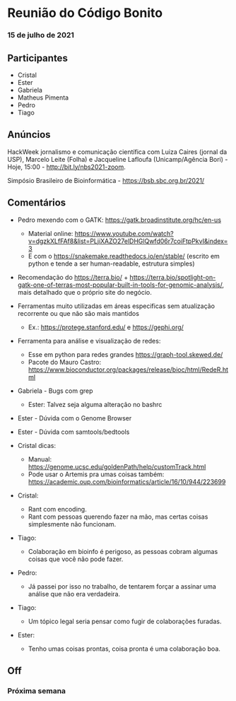 # Reunião do Código Bonito
### 15 de julho de 2021

## Participantes
- Cristal
- Ester
- Gabriela
- Matheus Pimenta
- Pedro
- Tiago 

## Anúncios

HackWeek jornalismo e comunicação científica com Luiza Caires (jornal da USP), Marcelo Leite (Folha) e Jacqueline Lafloufa (Unicamp/Agência Bori) - Hoje, 15:00 - http://bit.ly/nbs2021-zoom.

Simpósio Brasileiro de Bioinformática - https://bsb.sbc.org.br/2021/


## Comentários

- Pedro mexendo com o GATK: https://gatk.broadinstitute.org/hc/en-us 
    - Material online: https://www.youtube.com/watch?v=dgzkXLfFAf8&list=PLjiXAZO27elDHGlQwfd06r7coiFtpPkvI&index=3
    - E com o https://snakemake.readthedocs.io/en/stable/ (escrito em python e tende a ser human-readable, estrutura simples)
    
- Recomendação do https://terra.bio/ + https://terra.bio/spotlight-on-gatk-one-of-terras-most-popular-built-in-tools-for-genomic-analysis/, mais detalhado que o próprio site do negócio. 

- Ferramentas muito utilizadas em áreas especificas sem atualização recorrente ou que não são mais mantidos
    - Ex.: https://protege.stanford.edu/ e https://gephi.org/

- Ferramenta para análise e visualização de redes: 
    - Esse em python para redes grandes https://graph-tool.skewed.de/ 
    - Pacote do Mauro Castro: https://www.bioconductor.org/packages/release/bioc/html/RedeR.html 
    
- Gabriela - Bugs com grep
    - Ester: Talvez seja alguma alteração no bashrc

- Ester - Dúvida com o Genome Browser
- Ester - Dúvida com samtools/bedtools

- Cristal dicas:
    - Manual: https://genome.ucsc.edu/goldenPath/help/customTrack.html 
    - Pode usar o Artemis pra umas coisas também: https://academic.oup.com/bioinformatics/article/16/10/944/223699

- Cristal: 
    - Rant com encoding. 
    - Rant com pessoas querendo fazer na mão, mas certas coisas simplesmente não funcionam. 
    
- Tiago: 
    - Colaboração em bioinfo é perigoso, as pessoas cobram algumas coisas que você não pode fazer. 
    
- Pedro:
    - Já passei por isso no trabalho, de tentarem forçar a assinar uma análise que não era verdadeira.   

- Tiago:
    - Um tópico legal seria pensar como fugir de colaborações furadas.
    
- Ester: 
    - Tenho umas coisas prontas, coisa pronta é uma colaboração boa. 

## Off

### Próxima semana

